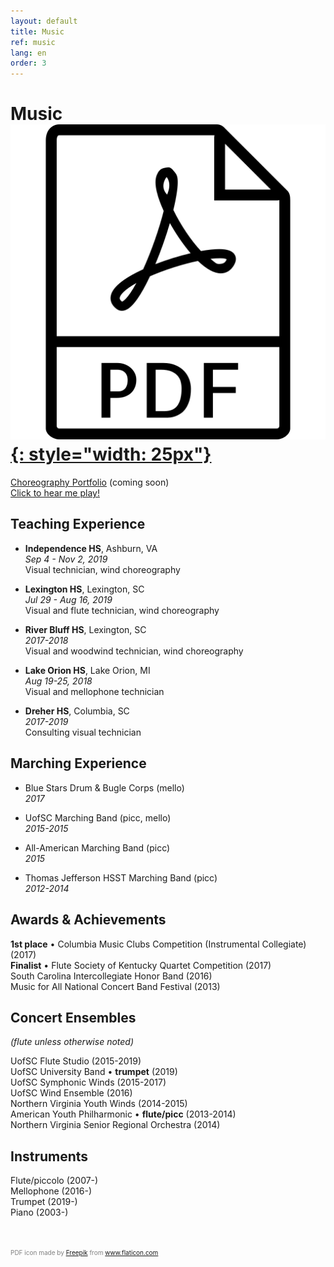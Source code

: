 ```yaml
---
layout: default
title: Music
ref: music
lang: en
order: 3
---
```


# Music [![PDF version](files/pdf.png "PDF version"){: style="width: 25px"}](files/Glaeser_CV_music3.pdf)

[Choreography Portfolio]() (coming soon)  
[Click to hear me play!](https://www.youtube.com/playlist?list=PLN8ZWvICQ5chcrHayAV-8sEQSPxupwY3n)

## Teaching Experience

- **Independence HS**, Ashburn, VA  
*Sep 4 - Nov 2, 2019*  
Visual technician, wind choreography  

- **Lexington HS**, Lexington, SC  
*Jul 29 - Aug 16, 2019*  
Visual and flute technician, wind choreography  

- **River Bluff HS**, Lexington, SC  
*2017-2018*  
Visual and woodwind technician, wind choreography  

- **Lake Orion HS**, Lake Orion, MI  
*Aug 19-25, 2018*  
Visual and mellophone technician  

- **Dreher HS**, Columbia, SC  
*2017-2019*  
Consulting visual technician  

## Marching Experience

- Blue Stars Drum & Bugle Corps (mello)  
*2017*

- UofSC Marching Band (picc, mello)  
*2015-2015*

- All-American Marching Band (picc)  
*2015*

- Thomas Jefferson HSST Marching Band (picc)  
*2012-2014*

## Awards & Achievements

**1st place** • Columbia Music Clubs Competition (Instrumental Collegiate) (2017)  
**Finalist** • Flute Society of Kentucky Quartet Competition (2017)  
South Carolina Intercollegiate Honor Band (2016)  
Music for All National Concert Band Festival (2013)  

## Concert Ensembles
*(flute unless otherwise noted)*

UofSC Flute Studio (2015-2019)  
UofSC University Band • **trumpet** (2019)  
UofSC Symphonic Winds (2015-2017)  
UofSC Wind Ensemble (2016)  
Northern Virginia Youth Winds (2014-2015)  
American Youth Philharmonic • **flute/picc** (2013-2014)  
Northern Virginia Senior Regional Orchestra (2014)  

## Instruments

Flute/piccolo (2007-)  
Mellophone (2016-)  
Trumpet (2019-)  
Piano (2003-)

<div style="color: gray; margin-top: 50px; font-size: 10px">PDF icon made by <a href="https://www.flaticon.com/authors/freepik" title="Freepik">Freepik</a> from <a href="https://www.flaticon.com/" title="Flaticon">www.flaticon.com</a></div>
